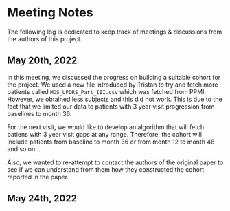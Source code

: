 # Meeting Notes
The following log is dedicated to keep track of meetings & discussions from the authors of this project.

## May 20th, 2022
In this meeting, we discussed the progress on building a suitable cohort for the project. We used a new file introduced by Tristan to try and fetch more patients called `MDS_UPDRS_Part_III.csv` which was fetched from PPMI. However, we obtained less subjects and this did not work. This is due to the fact that we limited our data to patients with 3 year visit progression from baselines to month 36. 

For the next visit, we would like to develop an algorithm that will fetch patiens with 3 year visit gaps at any range. Therefore, the cohort will include patients from baseline to month 36 or from month 12 to month 48 and so on...

Also, we wanted to re-attempt to contact the authors of the original paper to see if we can understand from them how they constructed the cohort reported in the paper.

## May 24th, 2022
